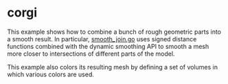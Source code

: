 # corgi

This example shows how to combine a bunch of rough geometric parts into a smooth result. In particular, [smooth_join.go](smooth_join.go) uses signed distance functions combined with the dynamic smoothing API to smooth a mesh more closer to intersections of different parts of the model.

This example also colors its resulting mesh by defining a set of volumes in which various colors are used.
